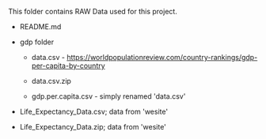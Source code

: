 This folder contains RAW Data used for this project.


- README.md

- gdp folder

  - data.csv - https://worldpopulationreview.com/country-rankings/gdp-per-capita-by-country
  
  - data.csv.zip

  - gdp.per.capita.csv - simply renamed 'data.csv'
  
- Life_Expectancy_Data.csv; data from 'wesite'

- Life_Expectancy_Data.zip; data from 'wesite'


